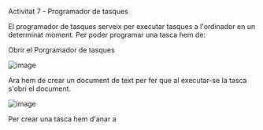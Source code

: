 Activitat 7 - Programador de tasques

El programador de tasques serveix per executar tasques a l'ordinador en un determinat moment. Per poder programar una tasca hem de: 

Obrir el Porgramador de tasques

![image](https://github.com/user-attachments/assets/47bdb678-157d-4e05-9728-998ed05a5e47)

Ara hem de crear un document de text per fer que al executar-se la tasca s'obri el document.

![image](https://github.com/user-attachments/assets/870df899-a264-4d96-b4c8-60b1d64984e8)

Per crear una tasca  hem d'anar a 
